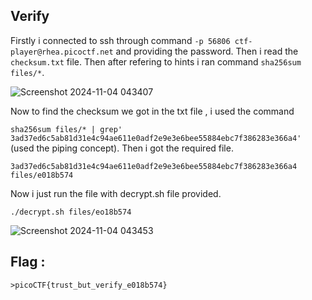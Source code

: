 ## Verify
Firstly i connected to ssh through command `-p 56806 ctf-player@rhea.picoctf.net` and providing the 
password. Then i read the `checksum.txt` file. Then after refering to hints i ran command `sha256sum files/*`.

![Screenshot 2024-11-04 043407](https://github.com/user-attachments/assets/723089d1-9a98-45a2-a0c2-ca712abb51cb)


Now to find the checksum we got in the txt file , i used the command 

`sha256sum files/* | grep' 3ad37ed6c5ab81d31e4c94ae611e0adf2e9e3e6bee55884ebc7f386283e366a4'`
(used the piping concept). Then i got the required file.

`3ad37ed6c5ab81d31e4c94ae611e0adf2e9e3e6bee55884ebc7f386283e366a4 files/e018b574`

Now i just run the file with decrypt.sh file provided.

`./decrypt.sh files/eo18b574`

![Screenshot 2024-11-04 043453](https://github.com/user-attachments/assets/1d0466a1-20e3-43ac-90c4-db9ea4581efb)

## Flag :
`>picoCTF{trust_but_verify_e018b574}`
